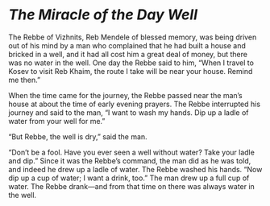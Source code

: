 # ***The Miracle of the Day Well***



The Rebbe of Vizhnits, Reb Mendele of blessed memory, was being driven out of his mind by a man who complained that he had built a house and bricked in a well, and it had all cost him a great deal of money, but there was no water in the well. One day the Rebbe said to him, “When I travel to Kosev to visit Reb Khaim, the route I take will be near your house. Remind me then.”

When the time came for the journey, the Rebbe passed near the man’s house at about the time of early evening prayers. The Rebbe interrupted his journey and said to the man, “I want to wash my hands. Dip up a ladle of water from your well for me.”

“But Rebbe, the well is dry,” said the man.

“Don’t be a fool. Have you ever seen a well without water? Take your ladle and dip.” Since it was the Rebbe’s command, the man did as he was told, and indeed he drew up a ladle of water. The Rebbe washed his hands. “Now dip up a cup of water; I want a drink, too.” The man drew up a full cup of water. The Rebbe drank—and from that time on there was always water in the well.